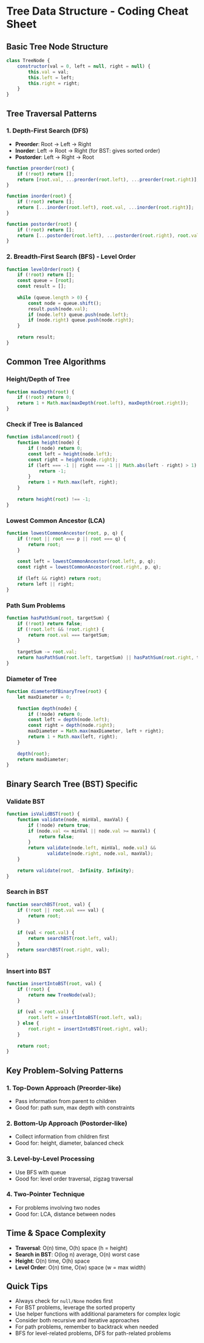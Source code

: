 # Tree Data Structure - Coding Cheat Sheet

## Basic Tree Node Structure
```javascript
class TreeNode {
    constructor(val = 0, left = null, right = null) {
        this.val = val;
        this.left = left;
        this.right = right;
    }
}
```

## Tree Traversal Patterns

### 1. Depth-First Search (DFS)
- **Preorder**: Root → Left → Right
- **Inorder**: Left → Root → Right (for BST: gives sorted order)
- **Postorder**: Left → Right → Root

```javascript
function preorder(root) {
    if (!root) return [];
    return [root.val, ...preorder(root.left), ...preorder(root.right)];
}

function inorder(root) {
    if (!root) return [];
    return [...inorder(root.left), root.val, ...inorder(root.right)];
}

function postorder(root) {
    if (!root) return [];
    return [...postorder(root.left), ...postorder(root.right), root.val];
}
```

### 2. Breadth-First Search (BFS) - Level Order
```javascript
function levelOrder(root) {
    if (!root) return [];
    const queue = [root];
    const result = [];
    
    while (queue.length > 0) {
        const node = queue.shift();
        result.push(node.val);
        if (node.left) queue.push(node.left);
        if (node.right) queue.push(node.right);
    }
    
    return result;
}
```

## Common Tree Algorithms

### Height/Depth of Tree
```javascript
function maxDepth(root) {
    if (!root) return 0;
    return 1 + Math.max(maxDepth(root.left), maxDepth(root.right));
}
```

### Check if Tree is Balanced
```javascript
function isBalanced(root) {
    function height(node) {
        if (!node) return 0;
        const left = height(node.left);
        const right = height(node.right);
        if (left === -1 || right === -1 || Math.abs(left - right) > 1) {
            return -1;
        }
        return 1 + Math.max(left, right);
    }
    
    return height(root) !== -1;
}
```

### Lowest Common Ancestor (LCA)
```javascript
function lowestCommonAncestor(root, p, q) {
    if (!root || root === p || root === q) {
        return root;
    }
    
    const left = lowestCommonAncestor(root.left, p, q);
    const right = lowestCommonAncestor(root.right, p, q);
    
    if (left && right) return root;
    return left || right;
}
```

### Path Sum Problems
```javascript
function hasPathSum(root, targetSum) {
    if (!root) return false;
    if (!root.left && !root.right) {
        return root.val === targetSum;
    }
    
    targetSum -= root.val;
    return hasPathSum(root.left, targetSum) || hasPathSum(root.right, targetSum);
}
```

### Diameter of Tree
```javascript
function diameterOfBinaryTree(root) {
    let maxDiameter = 0;
    
    function depth(node) {
        if (!node) return 0;
        const left = depth(node.left);
        const right = depth(node.right);
        maxDiameter = Math.max(maxDiameter, left + right);
        return 1 + Math.max(left, right);
    }
    
    depth(root);
    return maxDiameter;
}
```

## Binary Search Tree (BST) Specific

### Validate BST
```javascript
function isValidBST(root) {
    function validate(node, minVal, maxVal) {
        if (!node) return true;
        if (node.val <= minVal || node.val >= maxVal) {
            return false;
        }
        return validate(node.left, minVal, node.val) && 
               validate(node.right, node.val, maxVal);
    }
    
    return validate(root, -Infinity, Infinity);
}
```

### Search in BST
```javascript
function searchBST(root, val) {
    if (!root || root.val === val) {
        return root;
    }
    
    if (val < root.val) {
        return searchBST(root.left, val);
    }
    return searchBST(root.right, val);
}
```

### Insert into BST
```javascript
function insertIntoBST(root, val) {
    if (!root) {
        return new TreeNode(val);
    }
    
    if (val < root.val) {
        root.left = insertIntoBST(root.left, val);
    } else {
        root.right = insertIntoBST(root.right, val);
    }
    
    return root;
}
```

## Key Problem-Solving Patterns

### 1. Top-Down Approach (Preorder-like)
- Pass information from parent to children
- Good for: path sum, max depth with constraints

### 2. Bottom-Up Approach (Postorder-like)
- Collect information from children first
- Good for: height, diameter, balanced check

### 3. Level-by-Level Processing
- Use BFS with queue
- Good for: level order traversal, zigzag traversal

### 4. Two-Pointer Technique
- For problems involving two nodes
- Good for: LCA, distance between nodes

## Time & Space Complexity
- **Traversal**: O(n) time, O(h) space (h = height)
- **Search in BST**: O(log n) average, O(n) worst case
- **Height**: O(n) time, O(h) space
- **Level Order**: O(n) time, O(w) space (w = max width)

## Quick Tips
- Always check for `null/None` nodes first
- For BST problems, leverage the sorted property
- Use helper functions with additional parameters for complex logic
- Consider both recursive and iterative approaches
- For path problems, remember to backtrack when needed
- BFS for level-related problems, DFS for path-related problems
